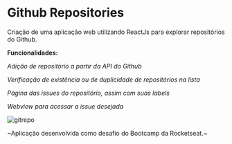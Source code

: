 # Github Repositories
Criação de uma aplicação web utilizando ReactJs para explorar repositórios do Github.

**Funcionalidades:**

*Adição de repositório a partir da API do Github*

*Verificação de existência ou de duplicidade de repositórios na lista*

*Página das issues do repositório, assim com suas labels*

*Webview para acessar a issue desejada*


![gitrepo](https://user-images.githubusercontent.com/47895394/67609346-a8103180-f762-11e9-9bed-383dc7fe6b3b.gif)


~Aplicação desenvolvida como desafio do Bootcamp da Rocketseat.~
